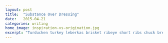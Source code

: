 ```yaml
---
layout: post
title:  "Substance Over Dressing"
date:   2015-04-21
categories: writing
home_image: inspiration-vs-origination.jpg
excerpt: "Turducken turkey leberkas brisket ribeye short ribs chuck bresaola ground round venison prosciutto. Tenderloin pancetta tri-tip, short loin cupim biltong rump bresaola venison frankfurter short ribs."
---
```


